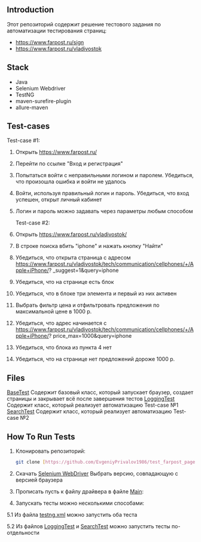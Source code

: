 Introduction
------------

Этот репозиторий содержит решение тестового задания по автоматизации тестирования страниц:
- https://www.farpost.ru/sign
- https://www.farpost.ru/vladivostok

## Stack

 - Java
 - Selenium Webdriver
 - TestNG
 - maven-surefire-plugin
 - allure-maven

Test-cases
------------

Test-case #1:
1. Открыть https://www.farpost.ru/
2. Перейти по ссылке "Вход и регистрация"
3. Попытаться войти с неправильными логином и паролем. Убедиться, что
произошла ошибка и войти не удалось
4. Войти, используя правильный логин и пароль. Убедиться, что вход успешен,
открыт личный кабинет
5. Логин и пароль можно задавать через параметры любым способом

   Test-case #2:
1. Открыть https://www.farpost.ru/vladivostok/
2. В строке поиска вбить "iphone" и нажать кнопку "Найти"
3. Убедиться, что открыта страница с адресом
https://www.farpost.ru/vladivostok/tech/communication/cellphones/+/Apple+iPhone/?
_suggest=1&query=iphone
4. Убедиться, что на странице есть блок
5. Убедиться, что в блоке три элемента и первый из них активен
6. Выбрать фильтр цена и отфильтровать предложения по максимальной цене в
1000 р.
7. Убедиться, что адрес начинается с
https://www.farpost.ru/vladivostok/tech/communication/cellphones/+/Apple+iPhone/?
price_max=1000&query=iphone
8. Убедиться, что блока из пункта 4 нет
9. Убедиться, что на странице нет предложений дороже 1000 р.

Files
-----

[BaseTest](test_farpost_page/src/test/java/tests/base/BaseTest.java) Содержит базовый класс, который запускает браузер, создает страницы и закрывает всё после завершения тестов
[LoggingTest](test_farpost_page/src/test/java/tests/base/LoggingTest.java) Содержит класс, который реализует автоматизацию Test-case №1
[SearchTest](test_farpost_page/src/test/java/tests/base/SearchTest.java) Содержит класс, который реализует автоматизацию Test-case №2

How To Run Tests
----------------

1) Клонировать репозиторий:

    ```bash
    git clone [https://github.com/EvgeniyPrivalov1986/test_farpost_page.git](https://github.com/EvgeniyPrivalov1986/test_farpost_page.git)
    ```
    
2) Скачать [Selenium WebDriver](https://developer.chrome.com/docs/chromedriver/downloads?hl=ru)
   Выбрать версию, совпадающую с версией браузера

3) Прописать пусть к файлу драйвера в файле [Main](test_farpost_page/src/main/java/Main.java):

5) Запускать тесты можно несколькими способами:
   
  5.1 Из файла [testng.xml](test_farpost_page/src/test/resources/testng.xml) можно запустить оба теста
  
  5.2 Из файлов [LoggingTest](test_farpost_page/src/test/java/tests/loggingtest/LoggingTest.java) и [SearchTest](test_farpost_page/src/test/java/tests/searchtest/SearchTest.java) можно запустить тесты по-отдельности
